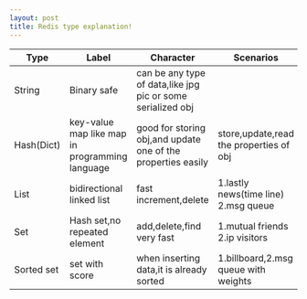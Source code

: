 ```yaml
---
layout: post
title: Redis type explanation!
---
```

|Type       |Label       |Character                           |Scenarios
|-----------|------------|------------------------------------|----------------------------------------------|
|String     |Binary safe |can be any type of data,like jpg pic or some serialized obj|                       |
|Hash(Dict) |key-value map like map in programming language|good for storing obj,and update one of the properties easily|store,update,read the properties of obj|
|List|bidirectional linked list|fast increment,delete|1.lastly news(time line) 2.msg queue|
|Set|Hash set,no repeated element|add,delete,find very fast|1.mutual friends 2.ip visitors 
|Sorted set|set with score|when inserting data,it is already sorted|1.billboard,2.msg queue with weights|

